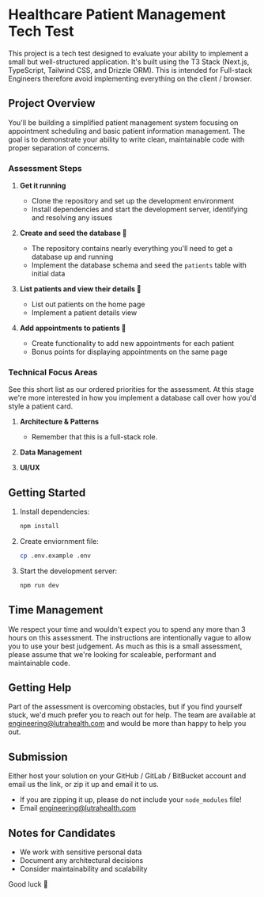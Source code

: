 # Healthcare Patient Management Tech Test

This project is a tech test designed to evaluate your ability to implement a small but well-structured application. It's built using the T3 Stack (Next.js, TypeScript, Tailwind CSS, and Drizzle ORM). This is intended for Full-stack Engineers therefore avoid implementing everything on the client / browser. 

## Project Overview

You'll be building a simplified patient management system focusing on appointment scheduling and basic patient information management. The goal is to demonstrate your ability to write clean, maintainable code with proper separation of concerns.

### Assessment Steps

1. **Get it running**
   - Clone the repository and set up the development environment
   - Install dependencies and start the development server, identifying and resolving any issues

2. **Create and seed the database 🌱**
   - The repository contains nearly everything you'll need to get a database up and running
   - Implement the database schema and seed the `patients` table with initial data

3. **List patients and view their details 🚨**
   - List out patients on the home page
   - Implement a patient details view

4. **Add appointments to patients 🚨**
   - Create functionality to add new appointments for each patient
   - Bonus points for displaying appointments on the same page

### Technical Focus Areas

See this short list as our ordered priorities for the assessment. At this stage we're more interested in how you implement a database call over how you'd style a patient card.


1. **Architecture & Patterns**
   - Remember that this is a full-stack role.

2. **Data Management**

3. **UI/UX**

## Getting Started

1. Install dependencies:
   ```bash
   npm install
   ```
1. Create enviornment file:
   ```bash
   cp .env.example .env
   ```
1. Start the development server:
   ```bash
   npm run dev
   ```

## Time Management

We respect your time and wouldn't expect you to spend any more than 3 hours on this assessment. The instructions are intentionally vague to allow you to use your best judgement. As much as this is a small assessment, please assume that we're looking for scaleable, performant and maintainable code.

## Getting Help

Part of the assessment is overcoming obstacles, but if you find yourself stuck, we'd much prefer you to reach out for help. The team are available at [engineering@lutrahealth.com](mailto:engineering@lutrahealth.com) and would be more than happy to help you out.

## Submission

Either host your solution on your GitHub / GitLab / BitBucket account and email us the link, or zip it up and email it to us.

- If you are zipping it up, please do not include your `node_modules` file!
- Email [engineering@lutrahealth.com](mailto:engineering@lutrahealth.com)

## Notes for Candidates

- We work with sensitive personal data
- Document any architectural decisions
- Consider maintainability and scalability

Good luck 🎉
